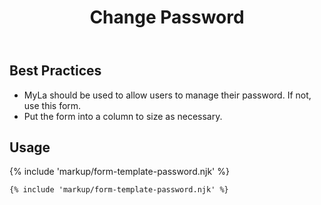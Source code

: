 ﻿---
title: Change Password
summary: The Change Password form allows the user to manage their password.
tags: form-templates
layout: guide
image: /img/illustrations/illus-change-password.svg
imageAlt: 
social:
  title: Change Password
  description: The Change Password form allows the user to manage their password.
  image:
eleventyNavigation:
  key: Change Password
  parent: Form Templates
  order: 2
  excerpt: The Change Password block allows the user to manage their password.
  img: /img/illustrations/illus-change-password.svg
---

## Best Practices

- MyLa should be used to allow users to manage their password. If not, use this form.
- Put the form into a column to size as necessary.

## Usage

{% include 'markup/form-template-password.njk' %}

```html
{% include 'markup/form-template-password.njk' %}
```

